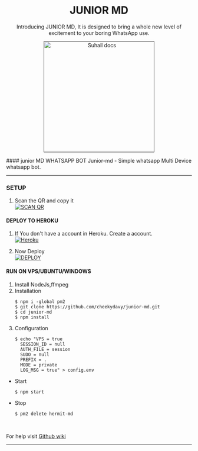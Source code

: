  <h1 align="center"> JUNIOR MD </h1> 
<p align="center"> Introducing JUNIOR MD, It is designed to bring a whole new level of excitement to your boring WhatsApp use. </p>

<p align="center">
  <a href="">
    <img alt="Suhail docs" height="300" src="https://telegra.ph/file/a7ca8d4777fa8ad977795.jpg">
  </a>
</p>
#### junior MD WHATSAPP BOT
Junior-md - Simple whatsapp Multi Device whatsapp bot.

***

### SETUP

1. Scan the QR and copy it
    <br>
<a href='https://session-v1.koyeb.app/qr' target="_blank"><img alt='SCAN QR' src='https://img.shields.io/badge/Scan_qr-100000?style=for-the-badge&logo=scan&logoColor=white&labelColor=black&color=black'/></a>

#### DEPLOY TO HEROKU 

1. If You don't have a account in Heroku. Create a account.
    <br>
<a href='https://signup.heroku.com/' target="_blank"><img alt='Heroku' src='https://img.shields.io/badge/-Create-black?style=for-the-badge&logo=heroku&logoColor=white'/></a>

3. Now Deploy
    <br>
<a href='https://dashboard.heroku.com/new?template=https://github.com/cheekydavy/junior-MD' target="_blank"><img alt='DEPLOY' src='https://img.shields.io/badge/-DEPLOY-black?style=for-the-badge&logo=heroku&logoColor=white'/></a>

#### RUN ON VPS/UBUNTU/WINDOWS

1. Install NodeJs,ffmpeg
2. Installation
   ```
   $ npm i -global pm2
   $ git clone https://github.com/cheekydavy/junior-md.git
   $ cd junior-md
   $ npm install
   ```
3. Configuration
   ```
   $ echo "VPS = true
     SESSION_ID = null
     AUTH_FILE = session
     SUDO = null
     PREFIX = .
     MODE = private
     LOG_MSG = true" > config.env
   ```
- Start
  ```
  $ npm start
  ```
- Stop
  ```
  $ pm2 delete hermit-md
  ```
<br>

For help visit [Github wiki](https://github.com/cheekydavy/junior-md/wiki)

***
